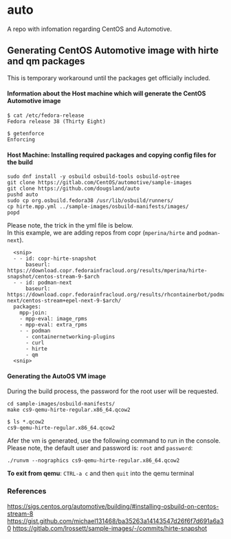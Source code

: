 # auto
A repo with infomation regarding CentOS and Automotive.

## Generating CentOS Automotive image with hirte and qm packages
This is temporary workaround until the packages get officially
included.

#### Information about the Host machine which will generate the CentOS Automotive image
```
$ cat /etc/fedora-release
Fedora release 38 (Thirty Eight)
```

```
$ getenforce
Enforcing
```

#### Host Machine: Installing required packages and copying config files for the build
```
sudo dnf install -y osbuild osbuild-tools osbuild-ostree 
git clone https://gitlab.com/CentOS/automotive/sample-images
git clone https://github.com/dougsland/auto
pushd auto
sudo cp org.osbuild.fedora38 /usr/lib/osbuild/runners/ 
cp hirte.mpp.yml ../sample-images/osbuild-manifests/images/
popd
```

Please note, the trick in the yml file is below.  
In this example, we are adding repos from copr (`mperina/hirte` and `podman-next`).
```
  <snip>
  - - id: copr-hirte-snapshot
      baseurl: https://download.copr.fedorainfracloud.org/results/mperina/hirte-snapshot/centos-stream-9-$arch
  - - id: podman-next
      baseurl: https://download.copr.fedorainfracloud.org/results/rhcontainerbot/podman-next/centos-stream+epel-next-9-$arch/
  packages:
    mpp-join:
    - mpp-eval: image_rpms
    - mpp-eval: extra_rpms
    - - podman
      - containernetworking-plugins
      - curl
      - hirte
      - qm
  <snip>
```
#### Generating the AutoOS VM image
During the build process, the password for the root user will be requested.
```
cd sample-images/osbuild-manifests/
make cs9-qemu-hirte-regular.x86_64.qcow2

$ ls *.qcow2
cs9-qemu-hirte-regular.x86_64.qcow2
```

Afer the vm is generated, use the following command to run in the console.  
Please note, the default user and password is: `root` and `password`:
```
./runvm --nographics cs9-qemu-hirte-regular.x86_64.qcow2
```
**To exit from qemu**: `CTRL-a c` and then `quit` into the qemu terminal

### References
https://sigs.centos.org/automotive/building/#installing-osbuild-on-centos-stream-8
https://gist.github.com/michael131468/ba35263a14143547d26f6f7d691a6a30
https://gitlab.com/lrossett/sample-images/-/commits/hirte-snapshot
